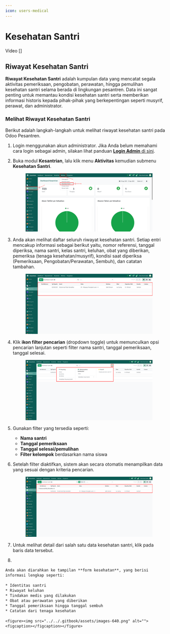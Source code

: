 ```yaml
---
icon: users-medical
---
```


# Kesehatan Santri

Video \[]

## Riwayat Kesehatan Santri

**Riwayat Kesehatan Santri** adalah kumpulan data yang mencatat segala aktivitas pemeriksaan, pengobatan, perawatan, hingga pemulihan kesehatan santri selama berada di lingkungan pesantren. Data ini sangat penting untuk memantau kondisi kesehatan santri serta memberikan informasi historis kepada pihak-pihak yang berkepentingan seperti musyrif, perawat, dan administrator.

### Melihat Riwayat Kesehatan Santri

Berikut adalah langkah-langkah untuk melihat riwayat kesehatan santri pada Odoo Pesantren.

1. Login menggunakan akun administrator. Jika Anda belum memahami cara login sebagai admin, silakan lihat panduan [**Login Admin** di sini](../../panduan-login/login-admin.md).
2.  Buka modul **Kesantrian**, lalu klik menu **Aktivitas** kemudian submenu **Kesehatan Santri**.

    <figure><img src="../../.gitbook/assets/images-636 (2).png" alt=""><figcaption></figcaption></figure>


3.  Anda akan melihat daftar seluruh riwayat kesehatan santri. Setiap entri mencakup informasi sebagai berikut yaitu, nomor referensi, tanggal diperiksa, nama santri, kelas santri, keluhan, obat yang diberikan, pemeriksa (tenaga kesehatan/musyrif), kondisi saat diperiksa (Pemeriksaan, Pengobatan/Perawatan, Sembuh), dan catatan tambahan.

    <figure><img src="../../.gitbook/assets/images-637 (1).png" alt=""><figcaption></figcaption></figure>


4.  Klik **ikon filter pencarian** (dropdown toggle) untuk memunculkan opsi pencarian lanjutan seperti filter nama santri, tanggal pemeriksaan, tanggal selesai.

    <figure><img src="../../.gitbook/assets/images-638.png" alt=""><figcaption></figcaption></figure>


5. Gunakan filter yang tersedia seperti:
   * **Nama santri**
   * **Tanggal pemeriksaan**
   * **Tanggal selesai/pemulihan**
   * **Filter kelompok** berdasarkan nama siswa
6.  Setelah filter diaktifkan, sistem akan secara otomatis menampilkan data yang sesuai dengan kriteria pencarian.

    <figure><img src="../../.gitbook/assets/images-639.png" alt=""><figcaption></figcaption></figure>


7. Untuk melihat detail dari salah satu data kesehatan santri, klik pada baris data tersebut.
8.

    Anda akan diarahkan ke tampilan **form kesehatan**, yang berisi informasi lengkap seperti:

    * Identitas santri
    * Riwayat keluhan
    * Tindakan medis yang dilakukan
    * Obat atau perawatan yang diberikan
    * Tanggal pemeriksaan hingga tanggal sembuh
    * Catatan dari tenaga kesehatan

    <figure><img src="../../.gitbook/assets/images-640.png" alt=""><figcaption></figcaption></figure>
